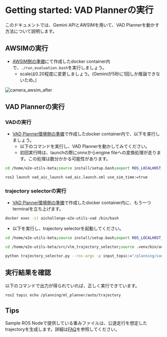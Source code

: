 # Getting started: VAD Plannerの実行

このドキュメントでは、Gemini APIとAWSIMを用いて、VAD Plannerを動かす方法について説明します。

## AWSIMの実行

- [AWSIM側の準備](./getting_started_vlm_setup.md#awsim側の準備)にて作成したdocker container内で、`./run_evaluation.bash`を実行しましょう。
  - scaleは0.20程度に変更しましょう。(Geminiが5秒に1回しか推論できないため。)

![camera_awsim_after](../assets/camera_awsim_after.png)

## VAD Plannerの実行

### VADの実行

- [VAD Planner環境側の準備](./getting_started_vad_setup.md#vad-planner環境側の準備)で作成したdocker container内で、以下を実行しましょう。
  - 以下のコマンドを実行し、VAD Plannerを動かしてみてください。
  - 初回実行時は、launchの際にonnxからengine fileへの変換処理が走ります。この処理は数分かかる可能性があります。

```sh
cd /home/e2e-utils-beta;source install/setup.bash;export ROS_LOCALHOST_ONLY=1
```

```sh
ros2 launch vad_aic_launch vad_aic.launch.xml use_sim_time:=true
```

### trajectory selectorの実行

- [VAD Planner環境側の準備](./getting_started_vad_setup.md#vad-planner環境側の準備)で作成したdocker container内に、もう一つterminalを立ち上げます。

```sh
docker exec -it aichallenge-e2e-utils-vad /bin/bash
```

- 以下を実行し、trajectory selectorを起動してください。

```sh
cd /home/e2e-utils-beta;source install/setup.bash;export ROS_LOCALHOST_ONLY=1
```

```sh
cd /home/e2e-utils-beta/src/vlm_trajectory_selector;source .venv/bin/activate
```

```sh
python trajectory_selector.py --ros-args -p input_topic:="/planning/vad/trajectories_base" -p output_topic:="/planning/ml_planner/auto/trajectory"
```

## 実行結果を確認

以下のコマンドで出力が得られていれば、正しく実行できています。

```sh
ros2 topic echo /planning/ml_planner/auto/trajectory
```

## Tips

Sample ROS Nodeで提供している重みファイルは、公道走行を想定したtrajectoryを生成します。詳細は[FAQ](./ml_sample/faq.md)を参照してください。
